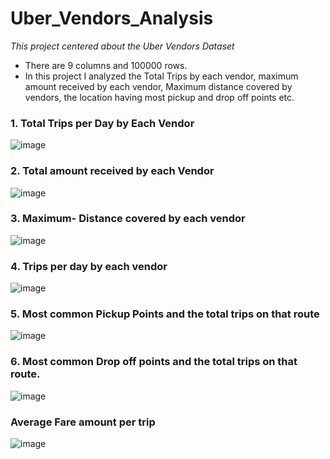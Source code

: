 # Uber_Vendors_Analysis
_This project centered about the Uber Vendors Dataset_
* There are 9 columns and 100000 rows.
* In this project I analyzed the Total Trips by each vendor, maximum amount received by each vendor, Maximum distance covered by vendors, the location having most pickup and drop off points etc. 

### 1. Total Trips per Day by Each Vendor

![image](https://github.com/user-attachments/assets/af4aacd1-4caa-449b-a568-ff544675f2f2)


### 2. Total amount received by each Vendor

![image](https://github.com/user-attachments/assets/85afb250-295b-4a88-b15c-c72970162a18)



### 3. Maximum- Distance covered by each vendor
![image](https://github.com/user-attachments/assets/7f8236a0-0fdb-49d2-b3d9-1312280c3575)


### 4. Trips per day by each vendor
![image](https://github.com/user-attachments/assets/086b1602-71a6-43ce-9dcb-aed4e7b2c913)


### 5. Most common Pickup Points and the total trips on that route
![image](https://github.com/user-attachments/assets/b708304c-2371-4439-a17f-725b389f3ece)



### 6. Most common Drop off points and the total trips on that route.
![image](https://github.com/user-attachments/assets/cab67d8d-2736-4f40-8359-438eb85c0572)

### Average Fare amount per trip
![image](https://github.com/user-attachments/assets/12f90938-8412-40da-9ada-3da23571e1d8)

